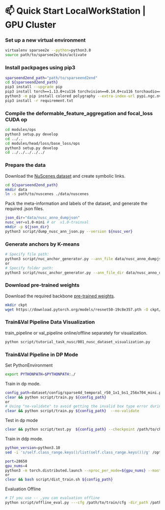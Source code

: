 
# 📫 Quick Start LocalWorkStation | GPU Cluster
### Set up a new virtual environment
```bash
virtualenv sparsee2e --python=python3.8
source path/to/sparsee2e/bin/activate
```

### Install packpages using pip3
```bash
sparseend2end_path="path/to/sparseend2end"
cd ${sparseend2end_path}
pip3 install --upgrade pip
pip3 install torch==1.13.0+cu116 torchvision==0.14.0+cu116 torchaudio==0.13.0 --extra-index-url https://download.pytorch.org/whl/cu116
python3 -m pip install colored polygraphy --extra-index-url pypi.ngc.nvidia.com
pip3 install -r requirement.txt
```

### Compile the deformable_feature_aggregation and  focal_loss CUDA op
```bash
cd modules/ops
python3 setup.py develop
cd ../..
cd modules/head/loss/base_loss/ops
python3 setup.py develop
cd ../../../../../
```

### Prepare the data
Download the [NuScenes dataset](https://www.nuscenes.org/nuscenes#download) and create symbolic links.
```bash
cd ${sparseend2end_path}
mkdir data
ln -s path/to/nuscenes ./data/nuscenes
```

Pack the meta-information and labels of the dataset, and generate the required .json files.
```bash
json_dir="data/nusc_anno_dumpjson"
nusc_ver=v1.0-mini # or  v1.0-trainval
mkdir -p ${json_dir}
python3 script/dump_nusc_ann_json.py --version ${nusc_ver}
```

### Generate anchors by K-means
```bash
# Specify file path:
python3 script/nuc_anchor_generator.py --ann_file data/nusc_anno_dumpjson/train/[tokenid].json
or
# Specify folder path:
python3 script/nusc_anchor_generator.py --ann_file_dir data/nusc_anno_dumpjson/train
```

### Download pre-trained weights
Download the required backbone [pre-trained weights](https://download.pytorch.org/models/resnet50-19c8e357.pth).
```bash
mkdir ckpt
wget https://download.pytorch.org/models/resnet50-19c8e357.pth -O ckpt/resnet50-19c8e357.pth
```

### Train&Val Pipeline Data Visualization
train_pipeline or val_pipeline online/offline separately for visualization.
```bash
python script/tutorial_task_nusc/001_nusc_dataset_visualization.py
```


### Train&Val Pipeline in DP Mode
Set PythonEnvironment
```bash
export PYTHONPATH=$PYTHONPATH:./
```

Train in dp mode.
```bash
config_path=dataset/config/sparse4d_temporal_r50_1x1_bs1_256x704_mini.py # or dataset/config/sparse4d_temporal_r50_1x4_bs22_256x704.py
clear && python script/train.py ${config_path} 
or 
# Using "no-validate" to avoid getting the invalid box type error during evaluation after each epoch.
clear && python script/train.py ${config_path}  --no-validate
```

Test in dp mode
```bash
clear && python script/test.py  ${config_path} --checkpoint /path/to/checkpoint
```


Train in ddp mode.
```bash
python_version=python3.10
sed -i 's/self.class_range.keys()/list(self.class_range.keys())/g' /opt/conda/lib/${python_version}/site-packages/nuscenes/eval/detection/data_classes.py

port=28650
gpu_nums=4
python3 -m torch.distributed.launch --nproc_per_node=${gpu_nums} --master_port=${port} script/train.py  --no-validate  --launcher pytorch
or 
clear && bash script/dist_train.sh ${config_path}
```

Evaluation Offline
```bash
# If you use -- ,you can evaluation offline
python script/offline_eval.py ---cfg /path/to/train/cfg -dir_path /path/to/train/cached/ckpt/dir/path --iter_per_epoch [int] 
```